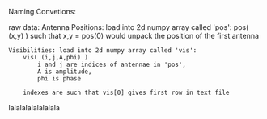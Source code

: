 Naming Convetions:

raw data:
    Antenna Positions: load into 2d numpy array called 'pos': 
        pos( (x,y) )
            such that x,y = pos(0) would unpack the position of the first antenna
            
    Visibilities: load into 2d numpy array called 'vis': 
        vis( (i,j,A,phi) )
            i and j are indices of antennae in 'pos', 
            A is amplitude,
            phi is phase
        
        indexes are such that vis[0] gives first row in text file

lalalalalalalalala

